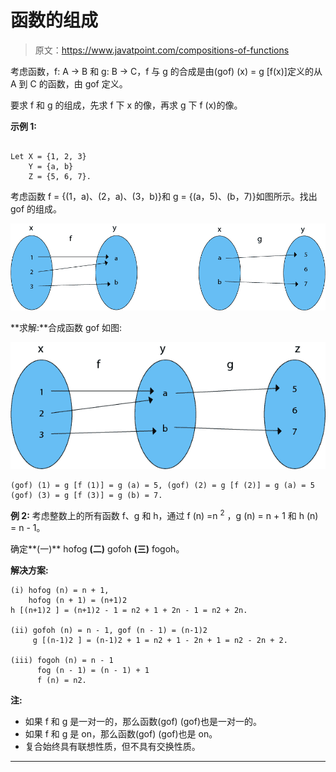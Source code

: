 # 函数的组成

> 原文：<https://www.javatpoint.com/compositions-of-functions>

考虑函数，f: A → B 和 g: B → C，f 与 g 的合成是由(gof) (x) = g [f(x)]定义的从 A 到 C 的函数，由 gof 定义。

要求 f 和 g 的组成，先求 f 下 x 的像，再求 g 下 f (x)的像。

**示例 1:**

```

Let X = {1, 2, 3}
    Y = {a, b}
    Z = {5, 6, 7}.

```

考虑函数 f = {(1，a)、(2，a)、(3，b)}和 g = {(a，5)、(b，7)}如图所示。找出 gof 的组成。

![Compositions of Functions](img/b975076b7675fc6733fdc3f1f896b5f4.png)

**求解:**合成函数 gof 如图:

![Compositions of Functions](img/98c4b6bb35bc04ded9a6e87ced33ffd4.png)

```
(gof) (1) = g [f (1)] = g (a) = 5, (gof) (2) = g [f (2)] = g (a) = 5
(gof) (3) = g [f (3)] = g (b) = 7.

```

**例 2:** 考虑整数上的所有函数 f、g 和 h，通过 f (n) =n <sup>2</sup> ，g (n) = n + 1 和 h (n) = n - 1。

确定**(一)** hofog **(二)** gofoh **(三)** fogoh。

**解决方案:**

```
(i) hofog (n) = n + 1,
    hofog (n + 1) = (n+1)2 
h [(n+1)2 ] = (n+1)2 - 1 = n2 + 1 + 2n - 1 = n2 + 2n.

(ii) gofoh (n) = n - 1, gof (n - 1) = (n-1)2 
     g [(n-1)2 ] = (n-1)2 + 1 = n2 + 1 - 2n + 1 = n2 - 2n + 2.

(iii) fogoh (n) = n - 1
      fog (n - 1) = (n - 1) + 1
      f (n) = n2.

```

**注:**

*   如果 f 和 g 是一对一的，那么函数(gof) (gof)也是一对一的。
*   如果 f 和 g 是 on，那么函数(gof) (gof)也是 on。
*   复合始终具有联想性质，但不具有交换性质。

* * *
